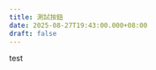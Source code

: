 ```yaml
---
title: 測試按鈕
date: 2025-08-27T19:43:00.000+08:00
draft: false
---
```

<csv-button-test>test</csv-button-test>
